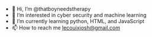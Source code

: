 - 👋 Hi, I’m @thatboyneedstherapy
- 👀 I’m interested in cyber security and machine learning
- 🌱 I’m currently learning python, HTML, and JavaScript
- 📫 How to reach me lecouixjosh@gmail.com
